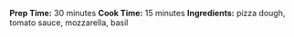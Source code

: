 **Prep Time:** 30 minutes
**Cook Time:** 15 minutes
**Ingredients:** pizza dough, tomato sauce, mozzarella, basil
